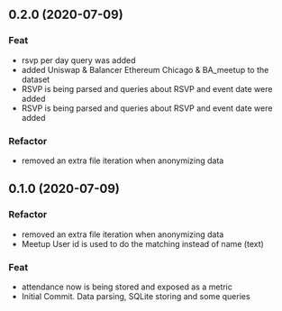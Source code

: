 ## 0.2.0 (2020-07-09)

### Feat

- rsvp per day query was added
- added Uniswap & Balancer Ethereum Chicago & BA_meetup to the dataset
- RSVP is being parsed and queries about RSVP and event date were added
- RSVP is being parsed and queries about RSVP and event date were added

### Refactor

- removed an extra file iteration when anonymizing data

## 0.1.0 (2020-07-09)

### Refactor

- removed an extra file iteration when anonymizing data
- Meetup User id is used to do the matching instead of name (text)

### Feat

- attendance now is being stored and exposed as a metric
- Initial Commit. Data parsing, SQLite storing and some queries
